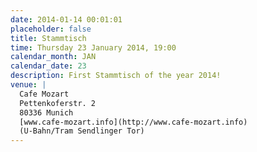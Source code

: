 ```yaml
---
date: 2014-01-14 00:01:01
placeholder: false
title: Stammtisch
time: Thursday 23 January 2014, 19:00
calendar_month: JAN
calendar_date: 23
description: First Stammtisch of the year 2014!
venue: |
  Cafe Mozart  
  Pettenkoferstr. 2  
  80336 Munich  
  [www.cafe-mozart.info](http://www.cafe-mozart.info)  
  (U-Bahn/Tram Sendlinger Tor)
---
```

